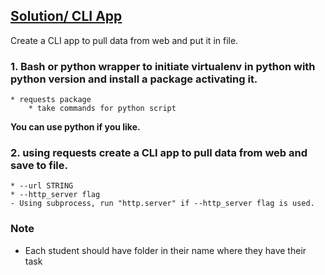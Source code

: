 ## [Solution/ CLI App](https://github.com/LF-DevOps-Intern/3_1_python-sagarchalise-rikeshkarma/tree/main/Rikesh)

Create a CLI app to pull data from web and put it in file.
### 1. Bash or python wrapper to initiate virtualenv in python with python version and install a package activating it.
	* requests package
        * take commands for python script
  **You can use python if you like.**

### 2. using requests create a CLI app to pull data from web and save to file.
	* --url STRING 
	* --http_server flag
    - Using subprocess, run "http.server" if --http_server flag is used.
        


### Note
  - Each student should have folder in their name where they have their task